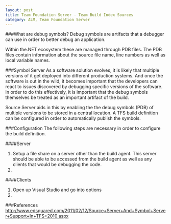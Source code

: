 ```yaml
---
layout: post
title: Team Foundation Server - Team Build Index Sources
category: ALM, Team Foundation Server
---
```


###What are debug symbols?
Debug symbols are artifacts that a debugger can use in order to better debug an application.

Within the.NET ecosystem these are managed through PDB files. The PDB files contain information about the source file name, line numbers as well as local variable names. 


###Symbol Server
As a software solution evolves, it is likely that multiple versions of it get deployed into different production systems. And once the software is out in the wild, it becomes important that the developers can react to issues discovered by debugging specific versions of the software. In order to do this effectively, it is important that the debug symbols themselves be treated as an important artifact of the build. 

Source Server aids in this by enabling the the debug symbols (PDB) of multiple versions to be stored in a central location. A TFS build definition can be configured in order to automatically publish the symbols.

###Configuration
The following steps are necessary in order to configure the build definition. 

####Server
1. Setup a file share on a server other than the build agent. This server should be able to be accessed from the build agent as well as any clients that would be debugging the code.
2. 

####Clients

1. Open up Visual Studio and go into options
2. 

###References
http://www.edsquared.com/2011/02/12/Source+Server+And+Symbol+Server+Support+In+TFS+2010.aspx